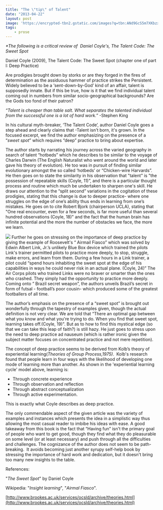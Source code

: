 ```yaml
---
title: "The \"tip\" of Talent"
date: "2013-04-22"
layout: post
image: 'https://encrypted-tbn2.gstatic.com/images?q=tbn:ANd9GcS5m7XKbzxsCDaBhc8uywHAq23pfyEYeVuEOpYbUV9B_uhn0Dq7'
tags: 
    - prose
---
```


_\*The following is a critical review of  Daniel Coyle's, The Talent Code: The Sweet Spot_

Daniel Coyle (2009), The Talent Code: The Sweet Spot (chapter one of part I: Deep Practice) ![]()

Are prodigies brought down by storks or are they forged in the fires of determination as the assiduous hammer of practice strikes the Persistent. Widely believed to be a ‘sent-down-by-God’ kind of an affair, talent is supposedly innate. But if this be true, how is it that we find individual talent coming out in numbers from similar socio-geographical backgrounds? Are the Gods too fond of their patron?

_“Talent is cheaper than table salt. What separates the talented individual from the successful one is a lot of hard work.”_ -Stephen King

In his cultural myth-breaker, ‘The Talent Code’, author Daniel Coyle goes a step ahead and clearly claims that -Talent isn't born, it's grown. In the focused excerpt, we find the author emphasizing on the presence of a “_sweet spot_” which requires “deep” practice to bring about expertise.

The author starts by narrating his journey across the varied geography in search of talent “hotbeds” which he describes to be similar to the voyage of Charles Darwin (The English Naturalist who went around the world and later gave his theory of evolution). He too was in pursuit of finding similar evolutionary amongst the so called ‘hotbeds’ or “Chicken-wire Harvards”. He then goes on to state the similarity in his observation that "talent" is "the possession of repeatable skills (Coyle, 11)”, and there is a particular thought process and routine which much be undertaken to sharpen one's skill. He draws our attention to the “split second” variations in the cogitation of these prodigies, stating that this change is due to deeper practice- where one struggles on the edge of one’s ability thus ends in learning from one’s mistakes. He goes on to cite Robert Bjork (chairperson UCLA), stating that "One real encounter, even for a few seconds, is far more useful than several hundred observations (Coyle, 18)" and the fact that the human brain has infinite potential and the more the number of obstacles we face, the more we learn.

[![](https://encrypted-tbn3.gstatic.com/images?q=tbn:ANd9GcQ9dVL3izaZBlT4uNGJUfwGDcOnMxcAgko1Re_JVBV0rDFwvw_F)](https://encrypted-tbn3.gstatic.com/images?q=tbn:ANd9GcQ9dVL3izaZBlT4uNGJUfwGDcOnMxcAgko1Re_JVBV0rDFwvw_F) Further he goes on stressing on the importance of deep practice by giving the example of Roosevelt's “ Airmail Fiasco” which was solved by Edwin Albert Link, Jr.’s unlikely Blue Box device which trained the pilots Link's trainer permitted pilots to practice more deeply, to stop, struggle, make errors, and learn from them. During a few hours in a Link trainer, a pilot could “spend hours inhabiting the sweet spot at the edge of his capabilities in ways he could never risk in an actual plane. (Coyle, 24)” The Air Corps pilots who trained Links were no braver or smarter than the ones who crashed. They simply had the opportunity to practice more deeply. Coming onto “ Brazil secret weapon”, the authors unveils Brazil’s secret in form of futsal - football’s poor cousin- which produced some of the greatest footballers of all time.

The author’s emphasis on the presence of a “sweet spot” is brought out wonderfully through the tapestry of examples given, though the actual definition is not very clear. We are told that “There an optimal gap between what you know and what you're trying to do. When you find that sweet spot, learning takes off.(Coyle, 19)". But as to how to find this mystical edge (so that we can take this leap of faith?) is still hazy. He just goes to stress upon the need to deep practice ad nauseum (which is rather ironic given the subject matter focuses on concentrated practice and not mere repetition).

The concept of deep practice seems to be derived from Kolb’s theory of experiential learning(_Theories of Group Process,1975)_.  Kolb's research found that people learn in four ways with the likelihood of developing one mode of learning more than another. As shown in the 'experiential learning cycle' model above, learning is:

- Through concrete experience
- Through observation and reflection
- Through abstract conceptualization
- Through active experimentation.

This is exactly what Coyle describes as deep practice.

The only commendable aspect of the given article was the variety of examples and instances which presents the idea in a simplistic way thus allowing the most casual reader to imbibe his ideas with ease. A good takeaway from this book is the fact that “Having fun” isn't the primary goal of people who want to get good, though they find what they do pleasurable on some level (or at least necessary) and push through all the difficulties and challenges. The cognizance of the author does not seem to be path-breaking.  It avoids becoming just another syrupy self-help book by stressing the importance of hard work and dedication, but it doesn't bring too many new insights to the table.

References:

"_The Sweet Spot_" by Daniel Coyle

Wikipedia: "_Insight learning_", "_Airmal Fiasco_".

[http://www.brookes.ac.uk/services/ocsld/archive/theories.html](http://www.brookes.ac.uk/services/ocsld/archive/theories.html)
